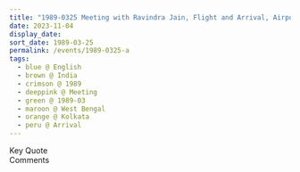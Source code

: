 ```yaml
---
title: "1989-0325 Meeting with Ravindra Jain, Flight and Arrival, Airport, Kolkata, West Bengal, India"
date: 2023-11-04
display_date: 
sort_date: 1989-03-25
permalink: /events/1989-0325-a
tags:
  - blue @ English
  - brown @ India
  - crimson @ 1989
  - deeppink @ Meeting
  - green @ 1989-03
  - maroon @ West Bengal
  - orange @ Kolkata
  - peru @ Arrival
---
```


<wave-list>
  <list-title color="green" width="75">Key Quote</list-title>
  <list-item color="BlanchedAlmond"  width="200"></list-item>
  <list-item color="Lavender"></list-item>
  <list-item color="BlanchedAlmond"></list-item>
</wave-list>

<br>

<wave-list>
  <list-title color="green" width="75">Comments</list-title>
  <list-item color="BlanchedAlmond"  width="200"></list-item>
  <list-item color="Lavender"></list-item>
  <list-item color="BlanchedAlmond"></list-item>
</wave-list>